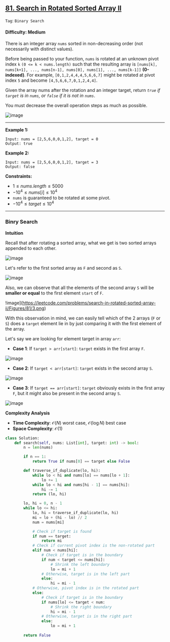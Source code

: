 ## [81. Search in Rotated Sorted Array II](https://leetcode.com/problems/search-in-rotated-sorted-array-ii)

```Tag```: ```Binary Search```

#### Difficulty: Medium

There is an integer array ```nums``` sorted in non-decreasing order (not necessarily with distinct values).

Before being passed to your function, ```nums``` is rotated at an unknown pivot index ```k``` ```(0 <= k < nums.length)``` such that the resulting array is ```[nums[k], nums[k+1], ..., nums[n-1], nums[0], nums[1], ..., nums[k-1]]``` __(0-indexed)__. For example, ```[0,1,2,4,4,4,5,6,6,7]``` might be rotated at pivot index ```5``` and become ```[4,5,6,6,7,0,1,2,4,4]```.

Given the array nums after the rotation and an integer target, return _```true``` if ```target``` is in ```nums```, or ```false``` if it is not in ```nums```_.

You must decrease the overall operation steps as much as possible.

![image](https://github.com/quananhle/Python/assets/35042430/c43d1a73-8c53-4222-bbfe-ada8b1ffc878)

---

__Example 1:__
```
Input: nums = [2,5,6,0,0,1,2], target = 0
Output: true
```

__Example 2:__
```
Input: nums = [2,5,6,0,0,1,2], target = 3
Output: false
```

__Constraints:__

- $1 \le nums.length \le 5000$
- $-10^{4} \le nums[i] \le 10^{4}$
- ```nums``` is guaranteed to be rotated at some pivot.
- $-10^{4} \le target \le 10^{4}$

---

### Binry Search

__Intuition__

Recall that after rotating a sorted array, what we get is two sorted arrays appended to each other.

![image](https://leetcode.com/problems/search-in-rotated-sorted-array-ii/Figures/81/1.png)

Let's refer to the first sorted array as ```F``` and second as ```S```.

![image](https://leetcode.com/problems/search-in-rotated-sorted-array-ii/Figures/81/2.png)

Also, we can observe that all the elements of the second array ```S``` will be __smaller or equal__ to the first element ```start``` of ```F```.

!image](https://leetcode.com/problems/search-in-rotated-sorted-array-ii/Figures/81/3.png)

With this observation in mind, we can easily tell which of the 2 arrays (```F``` or ```S```) does a ```target``` element lie in by just comparing it with the first element of the array.

Let's say we are looking for element target in array ```arr```:

- __Case 1__: If ```target > arr[start]```: ```target``` exists in the first array ```F```.

![image](https://leetcode.com/problems/search-in-rotated-sorted-array-ii/Figures/81/4.png)

- __Case 2__: If ```target < arr[start]```: ```target``` exists in the second array ```S```.

![image](https://leetcode.com/problems/search-in-rotated-sorted-array-ii/Figures/81/5.png)

- __Case 3__: If ```target == arr[start]```: ```target``` obviously exists in the first array ```F```, but it might also be present in the second array ```S```.

![image](https://leetcode.com/problems/search-in-rotated-sorted-array-ii/Figures/81/6.png)

__Complexity Analysis__

- __Time Complexity__: $\mathcal{O}(N)$ worst case, $\mathcal{O}(\log N)$ best case
- __Space Complexity__: $\mathcal{O}(1)$

```Python
class Solution:
    def search(self, nums: List[int], target: int) -> bool:
        n = len(nums)

        if n == 1:
            return True if nums[0] == target else False

        def traverse_if_duplicate(lo, hi):
            while lo < hi and nums[lo] == nums[lo + 1]:
                lo += 1
            while lo < hi and nums[hi - 1] == nums[hi]:
                hi -= 1
            return (lo, hi)

        lo, hi = 0, n - 1
        while lo <= hi:
            lo, hi = traverse_if_duplicate(lo, hi)
            mi = lo + (hi - lo) // 2
            num = nums[mi]

            # Check if target is found
            if num == target:
                return mi
            # Check if current pivot index is the non-rotated part
            elif num < nums[hi]:
                # Check if target is in the boundary
                if num < target <= nums[hi]:
                    # Shrink the left boundary
                    lo = mi + 1
                # Otherwise, target is in the left part
                else:
                    hi = mi - 1
            # Otherwise, pivot index is in the rotated part
            else:
                # Check if target is in the boundary
                if nums[lo] <= target < num:
                    # Shrink the right boundary
                    hi = mi - 1
                # Otherwise, target is in the right part
                else:
                    lo = mi + 1
            
        return False
```
